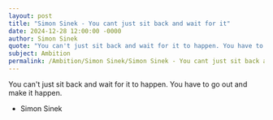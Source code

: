 ```yaml
---
layout: post
title: "Simon Sinek - You cant just sit back and wait for it"
date: 2024-12-28 12:00:00 -0000
author: Simon Sinek
quote: "You can't just sit back and wait for it to happen. You have to go out and make it happen."
subject: Ambition
permalink: /Ambition/Simon Sinek/Simon Sinek - You cant just sit back and wait for it
---
```


You can't just sit back and wait for it to happen. You have to go out and make it happen.

- Simon Sinek
